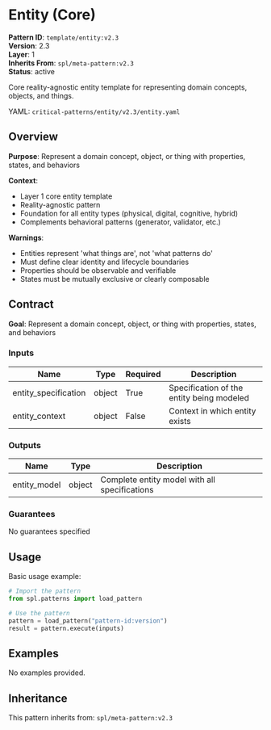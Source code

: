 # Entity (Core)

**Pattern ID**: `template/entity:v2.3`  
**Version**: 2.3  
**Layer**: 1  
**Inherits From**: `spl/meta-pattern:v2.3`  
**Status**: active

Core reality-agnostic entity template for representing domain concepts, objects, and things.

YAML: `critical-patterns/entity/v2.3/entity.yaml`


## Overview

**Purpose**: Represent a domain concept, object, or thing with properties, states, and behaviors

**Context**: 
- Layer 1 core entity template
- Reality-agnostic pattern
- Foundation for all entity types (physical, digital, cognitive, hybrid)
- Complements behavioral patterns (generator, validator, etc.)

**Warnings**:
- Entities represent 'what things are', not 'what patterns do'
- Must define clear identity and lifecycle boundaries
- Properties should be observable and verifiable
- States must be mutually exclusive or clearly composable


## Contract

**Goal**: Represent a domain concept, object, or thing with properties, states, and behaviors

### Inputs

| Name | Type | Required | Description |
| --- | --- | --- | --- |
| entity_specification | object | True | Specification of the entity being modeled |
| entity_context | object | False | Context in which entity exists |

### Outputs

| Name | Type | Description |
| --- | --- | --- |
| entity_model | object | Complete entity model with all specifications |

### Guarantees

No guarantees specified


## Usage

Basic usage example:

```python
# Import the pattern
from spl.patterns import load_pattern

# Use the pattern
pattern = load_pattern("pattern-id:version")
result = pattern.execute(inputs)
```


## Examples

No examples provided.


## Inheritance

This pattern inherits from: `spl/meta-pattern:v2.3`
